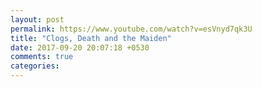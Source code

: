 ```yaml
---
layout: post
permalink: https://www.youtube.com/watch?v=esVnyd7qk3U
title: "Clogs, Death and the Maiden"
date: 2017-09-20 20:07:18 +0530
comments: true
categories: 
---
```

